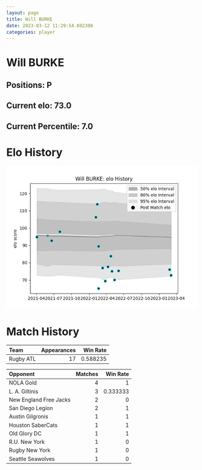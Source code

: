 ```yaml
---  
layout: page  
title: Will BURKE  
date: 2023-03-12 11:29:54.692300  
categories: player  
---
```

# Will BURKE

## Positions: P

## Current elo: 73.0

## Current Percentile: 7.0

# Elo History


![elo history](history_WillBURKE.png)
# Match History


| Team      |   Appearances |   Win Rate |
|:----------|--------------:|-----------:|
| Rugby ATL |            17 |   0.588235 |

| Opponent               |   Matches |   Win Rate |
|:-----------------------|----------:|-----------:|
| NOLA Gold              |         4 |   1        |
| L. A. Giltinis         |         3 |   0.333333 |
| New England Free Jacks |         2 |   0        |
| San Diego Legion       |         2 |   1        |
| Austin Gilgronis       |         1 |   1        |
| Houston SaberCats      |         1 |   1        |
| Old Glory DC           |         1 |   1        |
| R.U. New York          |         1 |   0        |
| Rugby New York         |         1 |   0        |
| Seattle Seawolves      |         1 |   0        |